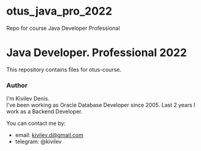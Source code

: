 # otus_java_pro_2022
Repo for course Java Developer Professional

# Java Developer. Professional 2022
This repository contains files for otus-course.
  
### Author
I'm Kivilev Denis.  
I've been working as Oracle Database Developer since 2005.
Last 2 years I work as a Backend Developer.

You can contact me by:
- email: kivilev.d@gmail.com  
- telegram: @kivilev  
